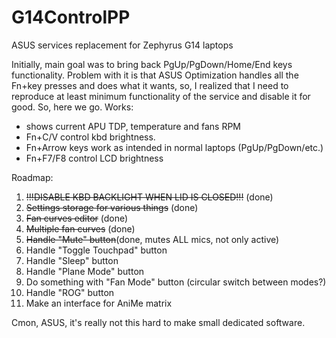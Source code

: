 # G14ControlPP
ASUS services replacement for Zephyrus G14 laptops

Initially, main goal was to bring back PgUp/PgDown/Home/End keys functionality.
Problem with it is that ASUS Optimization handles all the Fn+key presses and does what it wants, so, I realized that I need to reproduce at least minimum functionality of the service and disable it for good.
So, here we go.
Works:
- shows current APU TDP, temperature and fans RPM
- Fn+C/V control kbd brightness.
- Fn+Arrow keys work as intended in normal laptops (PgUp/PgDown/etc.)
- Fn+F7/F8 control LCD brightness

Roadmap:
1) ~~!!!DISABLE KBD BACKLIGHT WHEN LID IS CLOSED!!!~~ (done)
2) ~~Settings storage for various things~~ (done)
3) ~~Fan curves editor~~ (done)
4) ~~Multiple fan curves~~ (done)
5) ~~Handle "Mute" button~~(done, mutes ALL mics, not only active)
6) Handle "Toggle Touchpad" button
7) Handle "Sleep" button
8) Handle "Plane Mode" button
9) Do something with "Fan Mode" button (circular switch between modes?)
10) Handle "ROG" button
11) Make an interface for AniMe matrix

Cmon, ASUS, it's really not this hard to make small dedicated software.
